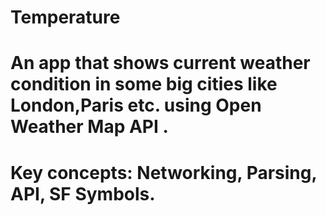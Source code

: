 # Temperature
# An app that shows current weather condition in some big cities like London,Paris etc. using Open Weather Map API .
# Key concepts: Networking, Parsing, API, SF Symbols.
